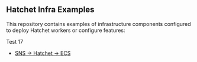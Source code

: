 ## Hatchet Infra Examples

This repository contains examples of infrastructure components configured to deploy Hatchet workers or configure features:

Test 17

- [SNS -> Hatchet -> ECS](./sns-ecs-example/)
